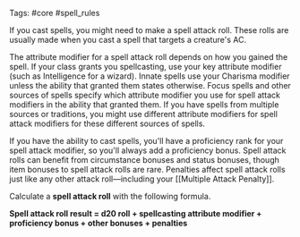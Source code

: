 Tags: #core #spell_rules 

If you cast spells, you might need to make a spell attack roll. These rolls are usually made when you cast a spell that targets a creature's AC.  
  
The attribute modifier for a spell attack roll depends on how you gained the spell. If your class grants you spellcasting, use your key attribute modifier (such as Intelligence for a wizard). Innate spells use your Charisma modifier unless the ability that granted them states otherwise. Focus spells and other sources of spells specify which attribute modifier you use for spell attack modifiers in the ability that granted them. If you have spells from multiple sources or traditions, you might use different attribute modifiers for spell attack modifiers for these different sources of spells.
  
If you have the ability to cast spells, you'll have a proficiency rank for your spell attack modifier, so you'll always add a proficiency bonus. Spell attack rolls can benefit from circumstance bonuses and status bonuses, though item bonuses to spell attack rolls are rare. Penalties affect spell attack rolls just like any other attack roll—including your [[Multiple Attack Penalty]].
  
Calculate a **spell attack roll** with the following formula.

**Spell attack roll result = d20 roll + spellcasting attribute modifier + proficiency bonus + other bonuses + penalties**